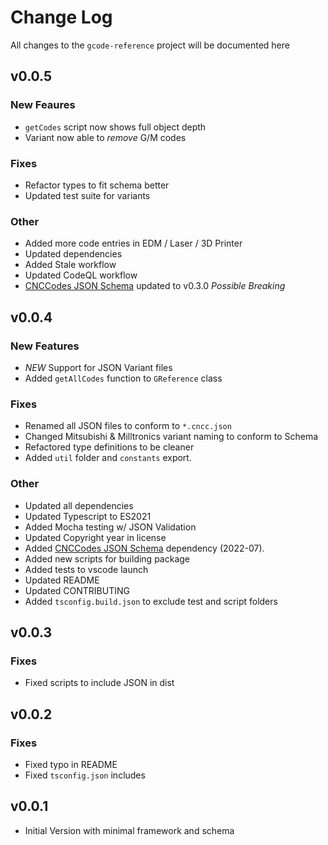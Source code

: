 # Change Log

All changes to the `gcode-reference` project will be documented here

## v0.0.5

### New Feaures

- `getCodes` script now shows full object depth
- Variant now able to *remove* G/M codes

### Fixes

- Refactor types to fit schema better
- Updated test suite for variants

### Other

- Added more code entries in EDM / Laser / 3D Printer
- Updated dependencies
- Added Stale workflow
- Updated CodeQL workflow
- [CNCCodes JSON Schema](https://github.com/appliedengdesign/cnccodes-json-schema) updated to v0.3.0 *Possible Breaking*

## v0.0.4

### New Features

- *NEW* Support for JSON Variant files
- Added `getAllCodes` function to `GReference` class

### Fixes

- Renamed all JSON files to conform to `*.cncc.json`
- Changed Mitsubishi & Milltronics variant naming to conform to Schema
- Refactored type definitions to be cleaner
- Added `util` folder and `constants` export.

### Other

- Updated all dependencies
- Updated Typescript to ES2021
- Added Mocha testing w/ JSON Validation
- Updated Copyright year in license
- Added [CNCCodes JSON Schema](https://github.com/appliedengdesign/cnccodes-json-schema) dependency (2022-07).
- Added new scripts for building package
- Added tests to vscode launch
- Updated README
- Updated CONTRIBUTING
- Added `tsconfig.build.json` to exclude test and script folders

## v0.0.3

### Fixes

- Fixed scripts to include JSON in dist

## v0.0.2

### Fixes

- Fixed typo in README
- Fixed `tsconfig.json` includes

## v0.0.1

- Initial Version with minimal framework and schema
